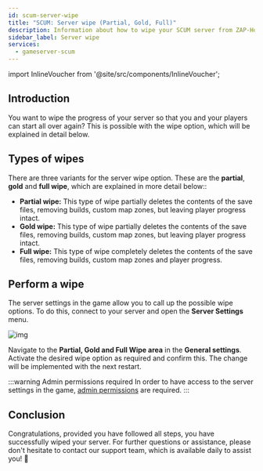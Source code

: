 ```yaml
---
id: scum-server-wipe
title: "SCUM: Server wipe (Partial, Gold, Full)"
description: Information about how to wipe your SCUM server from ZAP-Hosting - ZAP-Hosting.com Documentation
sidebar_label: Server wipe
services:
  - gameserver-scum
---
```


import InlineVoucher from '@site/src/components/InlineVoucher';


## Introduction
You want to wipe the progress of your server so that you and your players can start all over again? This is possible with the wipe option, which will be explained in detail below.

<InlineVoucher />



## Types of wipes

There are three variants for the server wipe option. These are the **partial**, **gold** and **full wipe**, which are explained in more detail below::

- **Partial wipe:** This type of wipe partially deletes the contents of the save files, removing builds, custom map zones, but leaving player progress intact.
- **Gold wipe:** This type of wipe partially deletes the contents of the save files, removing builds, custom map zones, but leaving player progress intact.
- **Full wipe:** This type of wipe completely deletes the contents of the save files, removing builds, custom map zones and player progress.



## Perform a wipe

The server settings in the game allow you to call up the possible wipe options. To do this, connect to your server and open the **Server Settings** menu.

![img](https://screensaver01.zap-hosting.com/index.php/s/4F7ni5erqNfQwfn/download)

Navigate to the **Partial, Gold and Full Wipe area** in the **General settings**. Activate the desired wipe option as required and confirm this. The change will be implemented with the next restart.

:::warning  Admin permissions required
In order to have access to the server settings in the game, [admin permissions](scum-becomeadmin.md) are required.
:::

## Conclusion

Congratulations, provided you have followed all steps, you have successfully wiped your server. For further questions or assistance, please don't hesitate to contact our support team, which is available daily to assist you! 🙂
